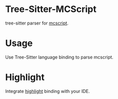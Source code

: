 # Tree-Sitter-MCScript

tree-sitter parser for [mcscript](https://github.com/Nervonment/mcscript).

# Usage

Use Tree-Sitter language binding to parse mcscript.

# Highlight

Integrate
[highlight](https://github.com/ulic-youthlic/tree-sitter-mcscript/blob/main/queries/highlights.scm)
binding with your IDE.
